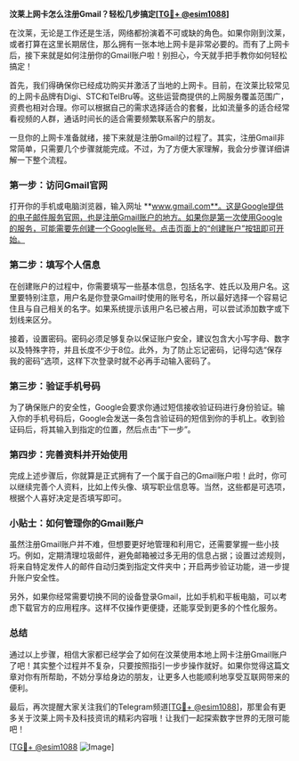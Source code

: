 **汶莱上网卡怎么注册Gmail？轻松几步搞定[[TG💪+ @esim1088](https://t.me/s/esim1088)]**

在汶莱，无论是工作还是生活，网络都扮演着不可或缺的角色。如果你刚到汶莱，或者打算在这里长期居住，那么拥有一张本地上网卡是非常必要的。而有了上网卡后，接下来就是如何注册你的Gmail账户啦！别担心，今天就手把手教你如何轻松搞定！

首先，我们得确保你已经成功购买并激活了当地的上网卡。目前，在汶莱比较常见的上网卡品牌有Digi、STC和TelBru等。这些运营商提供的上网服务覆盖范围广，资费也相对合理。你可以根据自己的需求选择适合的套餐，比如流量多的适合经常看视频的人群，通话时间长的适合需要频繁联系客户的朋友。

一旦你的上网卡准备就绪，接下来就是注册Gmail的过程了。其实，注册Gmail非常简单，只需要几个步骤就能完成。不过，为了方便大家理解，我会分步骤详细讲解一下整个流程。

### 第一步：访问Gmail官网

打开你的手机或电脑浏览器，输入网址 **www.gmail.com**。这是Google提供的电子邮件服务官网，也是注册Gmail账户的地方。如果你是第一次使用Google的服务，可能需要先创建一个Google账号。点击页面上的“创建账户”按钮即可开始。

### 第二步：填写个人信息

在创建账户的过程中，你需要填写一些基本信息，包括名字、姓氏以及用户名。这里要特别注意，用户名是你登录Gmail时使用的账号名，所以最好选择一个容易记住且与自己相关的名字。如果系统提示该用户名已被占用，可以尝试添加数字或下划线来区分。

接着，设置密码。密码必须足够复杂以保证账户安全，建议包含大小写字母、数字以及特殊字符，并且长度不少于8位。此外，为了防止忘记密码，记得勾选“保存我的密码”选项，这样下次登录时就不必再手动输入密码了。

### 第三步：验证手机号码

为了确保账户的安全性，Google会要求你通过短信接收验证码进行身份验证。输入你的手机号码后，Google会发送一条包含验证码的短信到你的手机上。收到验证码后，将其输入到指定的位置，然后点击“下一步”。

### 第四步：完善资料并开始使用

完成上述步骤后，你就算是正式拥有了一个属于自己的Gmail账户啦！此时，你可以继续完善个人资料，比如上传头像、填写职业信息等。当然，这些都是可选项，根据个人喜好决定是否填写即可。

### 小贴士：如何管理你的Gmail账户

虽然注册Gmail账户并不难，但想要更好地管理和利用它，还需要掌握一些小技巧。例如，定期清理垃圾邮件，避免邮箱被过多无用的信息占据；设置过滤规则，将来自特定发件人的邮件自动归类到指定文件夹中；开启两步验证功能，进一步提升账户安全性。

另外，如果你经常需要切换不同的设备登录Gmail，比如手机和平板电脑，可以考虑下载官方的应用程序。这样不仅操作更便捷，还能享受到更多的个性化服务。

### 总结

通过以上步骤，相信大家都已经学会了如何在汶莱使用本地上网卡注册Gmail账户了吧！其实整个过程并不复杂，只要按照指引一步步操作就好。如果你觉得这篇文章对你有所帮助，不妨分享给身边的朋友，让更多人也能顺利地享受互联网带来的便利。

最后，再次提醒大家关注我们的Telegram频道[[TG💪+ @esim1088](https://t.me/s/esim1088)]，那里会有更多关于汶莱上网卡及科技资讯的精彩内容哦！让我们一起探索数字世界的无限可能吧！

[[TG💪+ @esim1088](https://t.me/s/esim1088) ![Image](https://i.postimg.cc/4NQfJmqS/Snipaste-2025-05-13-00-14-12.png)]